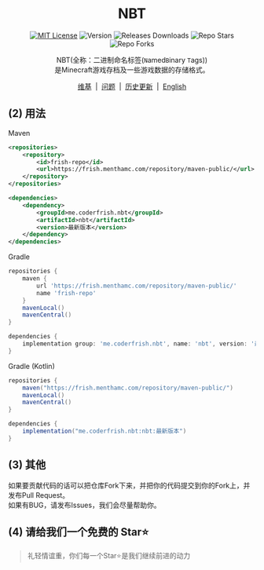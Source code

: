<div align="center">
<h1> NBT </h1>

[![MIT License](https://img.shields.io/github/license/CoderFrish/NBT?style=flat-square)](LICENSE)
![Version](https://img.shields.io/badge/version-6.0.0_Preview-yellow?style=flat-square)
![Releases Downloads](https://img.shields.io/github/downloads/CoderFrish/NBT/total?style=flat-square)
![Repo Stars](https://shields.io/github/stars/CoderFrish/NBT?style=flat-square)
![Repo Forks](https://shields.io/github/forks/CoderFrish/NBT?style=flat-square)

NBT(全称：二进制命名标签(`N`amed`B`inary `T`ags))\
是Minecraft游戏存档及一些游戏数据的存储格式。

<a href="https://github.com/CoderFrish/NBT/wiki">维基</a>
&nbsp;|&nbsp;
<a href="https://github.com/CoderFrish/NBT/issues">问题</a>
&nbsp;|&nbsp;
<a href="https://github.com/CoderFrish/NBT/blob/master/CHANGES.md">历史更新</a>
&nbsp;|&nbsp;
[English](README_EN.md)
</div>

## (2) 用法
Maven
```xml
<repositories>
    <repository>
        <id>frish-repo</id>
        <url>https://frish.menthamc.com/repository/maven-public/</url>
    </repository>
</repositories>

<dependencies>
    <dependency>
        <groupId>me.coderfrish.nbt</groupId>
        <artifactId>nbt</artifactId>
        <version>最新版本</version>
    </dependency>
</dependencies>
```

Gradle
```groovy
repositories {
    maven {
        url 'https://frish.menthamc.com/repository/maven-public/'
        name 'frish-repo'
    }
    mavenLocal()
    mavenCentral()
}

dependencies {
    implementation group: 'me.coderfrish.nbt', name: 'nbt', version: '最新版本'
}
```

Gradle (Kotlin)
```groovy
repositories {
    maven("https://frish.menthamc.com/repository/maven-public/")
    mavenLocal()
    mavenCentral()
}

dependencies {
    implementation("me.coderfrish.nbt:nbt:最新版本")
}
```

## (3) 其他
如果要贡献代码的话可以把仓库Fork下来，并把你的代码提交到你的Fork上，并发布Pull Request。\
如果有BUG，请发布Issues，我们会尽量帮助你。

## (4) 请给我们一个免费的 Star⭐
> 礼轻情谊重，你们每一个Star⭐是我们继续前进的动力
